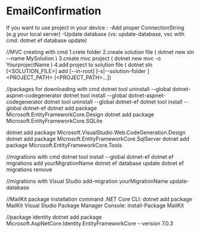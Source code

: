 # EmailConfirmation
If you want to use project in your device :
-Add proper ConnectionString (e.g your local server)
-Update database (vs: update-database, 
vsc with cmd: dotnet ef database update)

//MVC creating with cmd
1.crete folder
2.create solution file (   dotnet new sln --name MySolution   )
3.create mvc project ( dotnet new mvc -o YourprojectName )
4.add project to solution file ( dotnet sln [<SOLUTION_FILE>] add [--in-root] [-s|--solution-folder <PATH>] <PROJECT_PATH> [<PROJECT_PATH>...])


//packages for downloading with cmd
dotnet tool uninstall --global dotnet-aspnet-codegenerator
dotnet tool install --global dotnet-aspnet-codegenerator
dotnet tool uninstall --global dotnet-ef
dotnet tool install --global dotnet-ef
dotnet add package Microsoft.EntityFrameworkCore.Design
dotnet add package Microsoft.EntityFrameworkCore.SQLite

dotnet add package Microsoft.VisualStudio.Web.CodeGeneration.Design
dotnet add package Microsoft.EntityFrameworkCore.SqlServer
dotnet add package Microsoft.EntityFrameworkCore.Tools

//migrations with cmd 
dotnet tool install --global dotnet-ef
dotnet ef migrations add yourMigrationName
dotnet ef database update
dotnet ef migrations remove

//migrations with Visual Studio
add-migration yourMigrationName
update-database

	
//MailKit package installation command
.NET Core CLI: dotnet add package MailKit
Visual Studio Package Manager Console: Install-Package MailKit




//package identity dotnet add package Microsoft.AspNetCore.Identity.EntityFrameworkCore --version 7.0.3
